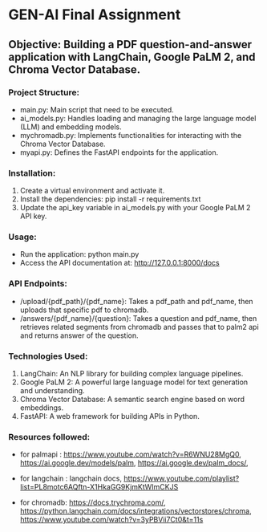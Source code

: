 # GEN-AI Final Assignment

## Objective: Building a PDF question-and-answer application with LangChain, Google PaLM 2, and Chroma Vector Database.

### Project Structure:
* main.py: Main script that need to be executed.
* ai_models.py: Handles loading and managing the large language model (LLM) and embedding models.
* mychromadb.py: Implements functionalities for interacting with the Chroma Vector Database.
* myapi.py: Defines the FastAPI endpoints for the application.

### Installation:
1. Create a virtual environment and activate it.
2. Install the dependencies: pip install -r requirements.txt
3. Update the api_key variable in ai_models.py with your Google PaLM 2 API key.

### Usage:
* Run the application: python main.py
* Access the API documentation at: http://127.0.0.1:8000/docs

### API Endpoints:
* /upload/{pdf_path}/{pdf_name}: Takes a pdf_path and pdf_name, then uploads that specific pdf to chromadb.
* /answers/{pdf_name}/{question}: Takes a question and pdf_name, then retrieves related segments from chromadb and passes that to palm2 api and returns answer of the question.

### Technologies Used:
1. LangChain: An NLP library for building complex language pipelines.
2. Google PaLM 2: A powerful large language model for text generation and understanding.
3. Chroma Vector Database: A semantic search engine based on word embeddings.
4. FastAPI: A web framework for building APIs in Python.

### Resources followed:
* for palmapi : https://www.youtube.com/watch?v=R6WNU28MgQ0, https://ai.google.dev/models/palm, https://ai.google.dev/palm_docs/, 

* for langchain : langchain docs, https://www.youtube.com/playlist?list=PL8motc6AQftn-X1HkaGG9KjmKtWImCKJS

* for chromadb: https://docs.trychroma.com/, https://python.langchain.com/docs/integrations/vectorstores/chroma, https://www.youtube.com/watch?v=3yPBVii7Ct0&t=11s
